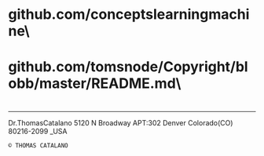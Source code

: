 # github.com/conceptslearningmachine\

# github.com/tomsnode/Copyright/blobb/master/README.md\

#

--------------
Dr.ThomasCatalano
5120 N Broadway APT:302
Denver Colorado(CO) 80216-2099 _USA

    © THOMAS CATALANO
